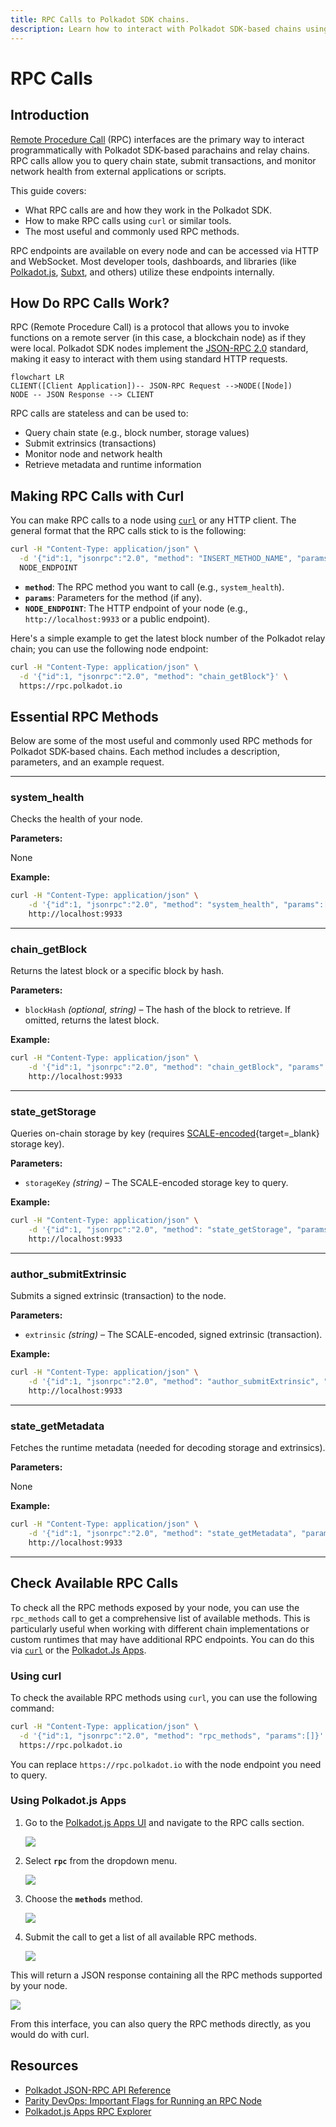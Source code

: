 ```yaml
---
title: RPC Calls to Polkadot SDK chains.
description: Learn how to interact with Polkadot SDK-based chains using RPC calls. This guide covers essential methods and usage via curl.
---
```


# RPC Calls

## Introduction

[Remote Procedure Call](https://en.wikipedia.org/wiki/Remote_procedure_call) (RPC) interfaces are the primary way to interact programmatically with Polkadot SDK-based parachains and relay chains. RPC calls allow you to query chain state, submit transactions, and monitor network health from external applications or scripts.

This guide covers:

- What RPC calls are and how they work in the Polkadot SDK.
- How to make RPC calls using `curl` or similar tools.
- The most useful and commonly used RPC methods.

RPC endpoints are available on every node and can be accessed via HTTP and WebSocket. Most developer tools, dashboards, and libraries (like [Polkadot.js](/develop/toolkit/api-libraries/polkadot-js-api), [Subxt](/develop/toolkit/api-libraries/subxt), and others) utilize these endpoints internally.

## How Do RPC Calls Work?

RPC (Remote Procedure Call) is a protocol that allows you to invoke functions on a remote server (in this case, a blockchain node) as if they were local. Polkadot SDK nodes implement the [JSON-RPC 2.0](https://www.jsonrpc.org/specification) standard, making it easy to interact with them using standard HTTP requests.

```mermaid
flowchart LR
CLIENT([Client Application])-- JSON-RPC Request -->NODE([Node])
NODE -- JSON Response --> CLIENT
```

RPC calls are stateless and can be used to:

- Query chain state (e.g., block number, storage values)
- Submit extrinsics (transactions)
- Monitor node and network health
- Retrieve metadata and runtime information

## Making RPC Calls with Curl

You can make RPC calls to a node using [`curl`](https://curl.se/) or any HTTP client. The general format that the RPC calls stick to is the following:

```bash
curl -H "Content-Type: application/json" \
  -d '{"id":1, "jsonrpc":"2.0", "method": "INSERT_METHOD_NAME", "params": [INSERT_PARAMS]}' \
  NODE_ENDPOINT
```

- **`method`**: The RPC method you want to call (e.g., `system_health`).
- **`params`**: Parameters for the method (if any).
- **`NODE_ENDPOINT`**: The HTTP endpoint of your node (e.g., `http://localhost:9933` or a public endpoint).

Here's a simple example to get the latest block number of the Polkadot relay chain; you can use the following node endpoint:

```bash
curl -H "Content-Type: application/json" \
  -d '{"id":1, "jsonrpc":"2.0", "method": "chain_getBlock"}' \
  https://rpc.polkadot.io
```

## Essential RPC Methods

Below are some of the most useful and commonly used RPC methods for Polkadot SDK-based chains. Each method includes a description, parameters, and an example request.

---

### system_health

Checks the health of your node.

**Parameters:**

None

**Example:**

```bash title="system_health"
curl -H "Content-Type: application/json" \
    -d '{"id":1, "jsonrpc":"2.0", "method": "system_health", "params":[]}' \
    http://localhost:9933
```

---

### chain_getBlock

Returns the latest block or a specific block by hash.

**Parameters:**

- `blockHash` *(optional, string)* – The hash of the block to retrieve. If omitted, returns the latest block.

**Example:**

```bash title="chain_getBlock"
curl -H "Content-Type: application/json" \
    -d '{"id":1, "jsonrpc":"2.0", "method": "chain_getBlock", "params":[]}' \
    http://localhost:9933
```

---

### state_getStorage

Queries on-chain storage by key (requires [SCALE-encoded](/polkadot-protocol/parachain-basics/data-encoding){target=_blank} storage key).

**Parameters:**

- `storageKey` *(string)* – The SCALE-encoded storage key to query.

**Example:**

```bash title="state_getStorage"
curl -H "Content-Type: application/json" \
    -d '{"id":1, "jsonrpc":"2.0", "method": "state_getStorage", "params":["0x..."]}' \
    http://localhost:9933
```

---

### author_submitExtrinsic

Submits a signed extrinsic (transaction) to the node.

**Parameters:**

- `extrinsic` *(string)* – The SCALE-encoded, signed extrinsic (transaction).

**Example:**

```bash title="author_submitExtrinsic"
curl -H "Content-Type: application/json" \
    -d '{"id":1, "jsonrpc":"2.0", "method": "author_submitExtrinsic", "params":["0x..."]}' \
    http://localhost:9933
```

---

### state_getMetadata

Fetches the runtime metadata (needed for decoding storage and extrinsics).

**Parameters:**

None

**Example:**

```bash title="state_getMetadata"
curl -H "Content-Type: application/json" \
    -d '{"id":1, "jsonrpc":"2.0", "method": "state_getMetadata", "params":[]}' \
    http://localhost:9933
```

---

## Check Available RPC Calls

To check all the RPC methods exposed by your node, you can use the `rpc_methods` call to get a comprehensive list of available methods. This is particularly useful when working with different chain implementations or custom runtimes that may have additional RPC endpoints. You can do this via [`curl`](#using-curl) or the [Polkadot.Js Apps](#using-polkadotjs-apps).

### Using curl

To check the available RPC methods using `curl`, you can use the following command:

```bash
curl -H "Content-Type: application/json" \
  -d '{"id":1, "jsonrpc":"2.0", "method": "rpc_methods", "params":[]}' \
  https://rpc.polkadot.io
```

You can replace `https://rpc.polkadot.io` with the node endpoint you need to query.

### Using Polkadot.js Apps

1. Go to the [Polkadot.js Apps UI](https://polkadot.js.org/apps) and navigate to the RPC calls section.

    ![](/images/develop/toolkit/parachains/rpc-calls/rpc-calls-01.webp)

2. Select **`rpc`** from the dropdown menu.

    ![](/images/develop/toolkit/parachains/rpc-calls/rpc-calls-02.webp)

3. Choose the **`methods`** method.

    ![](/images/develop/toolkit/parachains/rpc-calls/rpc-calls-03.webp)

4. Submit the call to get a list of all available RPC methods.

    ![](/images/develop/toolkit/parachains/rpc-calls/rpc-calls-04.webp)

This will return a JSON response containing all the RPC methods supported by your node.

![](/images/develop/toolkit/parachains/rpc-calls/rpc-calls-05.webp)

From this interface, you can also query the RPC methods directly, as you would do with curl.

## Resources

- [Polkadot JSON-RPC API Reference](https://polkadot.js.org/docs/substrate/rpc/)
- [Parity DevOps: Important Flags for Running an RPC Node](https://paritytech.github.io/devops-guide/guides/rpc_index.html?#important-flags-for-running-an-rpc-node)
- [Polkadot.js Apps RPC Explorer](https://polkadot.js.org/apps/#/rpc)
